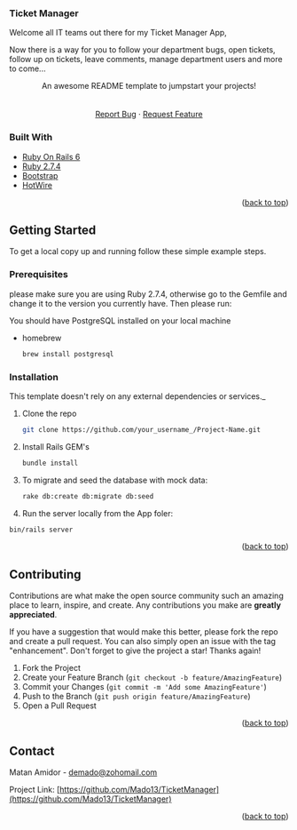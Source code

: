 ### Ticket Manager

Welcome all IT teams out there for my Ticket Manager App,

Now there is a way for you to follow your department bugs, open tickets, follow up
on tickets, leave comments, manage department users and more to come...

 <p align="center">
    An awesome README template to jumpstart your projects!
    <br />
    <br />
    <br />
    <a href="https://github.com/Mado13/TicketManager/issues">Report Bug</a>
    ·
    <a href="https://github.com/Mado13/TicketManager/issues">Request Feature</a>
</p>

### Built With

* [Ruby On Rails 6](https://rubyonrails.org/)
* [Ruby 2.7.4](https://www.ruby-lang.org/en/)
* [Bootstrap](https://getbootstrap.com)
* [HotWire](https://hotwired.dev/)


<p align="right">(<a href="#top">back to top</a>)</p>

<!-- GETTING STARTED -->
## Getting Started

To get a local copy up and running follow these simple example steps.

### Prerequisites

please make sure you are using Ruby 2.7.4, otherwise   go to the Gemfile and change it to the version you currently have. Then please run:

You should have PostgreSQL installed on your local machine

* homebrew
  ```sh
  brew install postgresql
  ```

### Installation

 This template doesn't rely on any external dependencies or services._

1. Clone the repo
   ```sh
   git clone https://github.com/your_username_/Project-Name.git
   ```
2. Install Rails GEM's
   ```sh
   bundle install
   ```
3. To migrate and seed the database with mock data:
   ```sh
   rake db:create db:migrate db:seed
   ```
4. Run the server locally from the App foler:
  ```sh
  bin/rails server
  ```

<p align="right">(<a href="#top">back to top</a>)</p>


  <!-- CONTRIBUTING -->
## Contributing

Contributions are what make the open source community such an amazing place to learn, inspire, and create. Any contributions you make are **greatly appreciated**.

If you have a suggestion that would make this better, please fork the repo and create a pull request. You can also simply open an issue with the tag "enhancement".
Don't forget to give the project a star! Thanks again!

1. Fork the Project
2. Create your Feature Branch (`git checkout -b feature/AmazingFeature`)
3. Commit your Changes (`git commit -m 'Add some AmazingFeature'`)
4. Push to the Branch (`git push origin feature/AmazingFeature`)
5. Open a Pull Request

<p align="right">(<a href="#top">back to top</a>)</p>

<!-- CONTACT -->
## Contact

Matan Amidor - demado@zohomail.com

Project Link: [https://github.com/Mado13/TicketManager](https://github.com/Mado13/TicketManager)

<p align="right">(<a href="#top">back to top</a>)</p>
